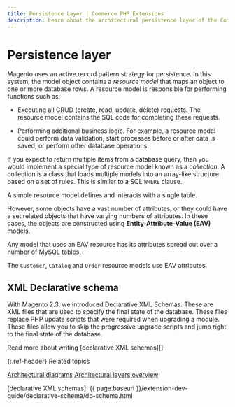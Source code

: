 ```yaml
---
title: Persistence Layer | Commerce PHP Extensions
description: Learn about the architectural persistence layer of the Commerce framework.
---
```


# Persistence layer

Magento uses an active record pattern strategy for persistence. In this system, the model object contains a *resource model* that maps an object to one or more database rows. A resource model is responsible for performing functions such as:

*  Executing all CRUD (create, read, update, delete) requests. The resource model contains the SQL code for completing these requests.

*  Performing additional business logic. For example, a resource model could perform data validation, start processes before or after data is saved, or perform other database operations.

If you expect to return multiple items from a database query, then you would implement a special type of resource model known as a *collection*. A collection is a class that loads multiple models into an array-like structure based on a set of rules. This is similar to a SQL `WHERE` clause.

A simple resource model defines and interacts with a single table.

However, some objects have a vast number of attributes, or they could have a set related objects that have varying numbers of attributes. In these cases, the objects are constructed using **Entity-Attribute-Value (EAV)** models.

Any model that uses an EAV resource has its attributes spread out over a number of MySQL tables.

The `Customer`, `Catalog` and `Order` resource models use EAV attributes.

## XML Declarative schema

With Magento 2.3, we introduced Declarative XML Schemas.
These are XML files that are used to specify the final state of the database.
These files replace PHP update scripts that were required when upgrading a module.
These files allow you to skip the progressive upgrade scripts and jump right to the final state of the database.

Read more about writing [declarative XML schemas][].

{:.ref-header}
Related topics

[Architectural diagrams]({{page.baseurl}}/architecture/archi_perspectives/arch_diagrams.html)
[Architectural layers overview]({{page.baseurl}}/architecture/archi_perspectives/ALayers_intro.html)

<!-- Link Definitions -->
[declarative XML schemas]: {{ page.baseurl }}/extension-dev-guide/declarative-schema/db-schema.html
